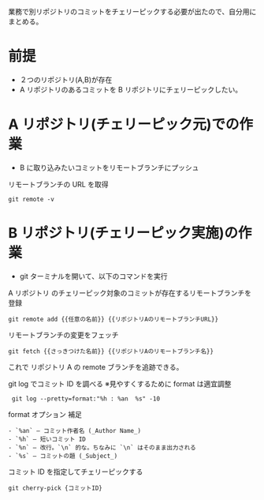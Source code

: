 業務で別リポジトリのコミットをチェリーピックする必要が出たので、自分用にまとめる。

# 前提

- ２つのリポジトリ(A,B)が存在
- A リポジトリのあるコミットを B リポジトリにチェリーピックしたい。

# A リポジトリ(チェリーピック元)での作業

- B に取り込みたいコミットをリモートブランチにプッシュ

リモートブランチの URL を取得

```
git remote -v
```

# B リポジトリ(チェリーピック実施)の作業

- git ターミナルを開いて、以下のコマンドを実行

A リポジトリ のチェリーピック対象のコミットが存在するリモートブランチを登録

```
git remote add {{任意の名前}} {{リポジトリAのリモートブランチURL}}
```

リモートブランチの変更をフェッチ

```
git fetch {{さっきつけた名前}} {{リポジトリAのリモートブランチ名}}
```

これで リポジトリ A の remote ブランチを追跡できる。

git log でコミット ID を調べる
※見やすくするために format は適宜調整

```
 git log --pretty=format:"%h : %an  %s" -10
```

format オプション 補足

```
- `%an` – コミット作者名 (_Author Name_)
- `%h` – 短いコミット ID
- `%n` – 改行。`\n` 的な。ちなみに `\n` はそのまま出力される
- `%s` – コミットの題 (_Subject_)
```

コミット ID を指定してチェリーピックする

```
git cherry-pick {コミットID}
```
